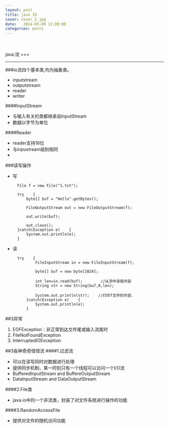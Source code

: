 ```yaml
---
layout: post
title: java IO
cover: cover_2.jpg
date:   2014-05-09 12:00:00
categories: posts
---
```

<br/>
<br/>
java:流
===

---

###io流四个基本类,均为抽象类。
+ inputstream
+ outputstream
+ reader
+ writer


####InputStream
+ 与输入有关的类都继承自InputStream
+ 数据以字节为单位


####Reader
+ reader支持16位
+ 与inpustream级别相同
+ 

###读写操作
+ 写

		File f = new File("1.txt");        
                
        try    {
            byte[] buf = "Hello".getBytes();
             
            FileOutputStream out = new FileOutputStream(f);
            
            out.write(buf);
        
            out.close();
        }catch(Exception e)    {
            System.out.println(e);
        }

+ 读


		try    {
	            FileInputStream in = new FileInputStream(f);
	            
	            byte[] buf = new byte[1024];    
	            
	            int len=in.read(buf);        //从流中读取内容
	            String str = new String(buf,0,len);
	            
	            System.out.println(str);    //打印f文件的内容.        
	        }catch(Exception e)    {
	            System.out.println(e);
	        }

##3异常
1. EOFException：非正常到达文件尾或输入流尾时
2. FileNotFoundException
3. InterruptedIOException

##3各种奇奇怪怪流
####1.过滤流
+ 可以在读写同时对数据进行处理
+ 提供同步机制，某一时刻只有一个线程可以访问一个I/O流
+ BufferedInputStream and BuffereOutputStream
+ DataInputStream and DataOutputStream

####2.File类
+ java.io中的一个非流类，封装了对文件系统进行操作的功能

####3.RandomAccessFile    
+ 提供对文件的随机访问功能